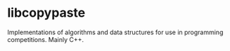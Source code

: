 # libcopypaste
Implementations of algorithms and data structures for use in programming competitions. Mainly C++.
